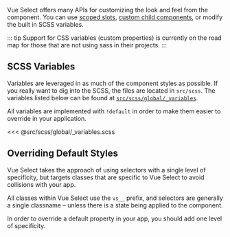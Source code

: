 Vue Select offers many APIs for customizing the look and feel from the component. You can use 
[scoped slots](../api/slots.md), [custom child components](components.md), or modify the built in 
SCSS variables. 

::: tip
Support for CSS variables (custom properties) is currently on the road map for those
that are not using sass in their projects. 
::: 

## SCSS Variables

Variables are leveraged in as much of the component styles as possible. If you really want to dig
into the SCSS, the files are located in `src/scss`. The variables listed below can be found at
[`src/scss/global/_variables`](https://github.com/sagalbot/vue-select/blob/master/src/scss/global/_variables.scss).

All variables are implemented with `!default` in order to make them easier to override in your
application.

<<< @src/scss/global/_variables.scss

## Overriding Default Styles

Vue Select takes the approach of using selectors with a single level of specificity, but targets
classes that are specific to Vue Select to avoid collisions with your app.

All classes within Vue Select use the `vs__` prefix, and selectors are generally a single classname 
– unless there is a state being applied to the component.

In order to override a default property in your app, you should add one level of specificity.  

